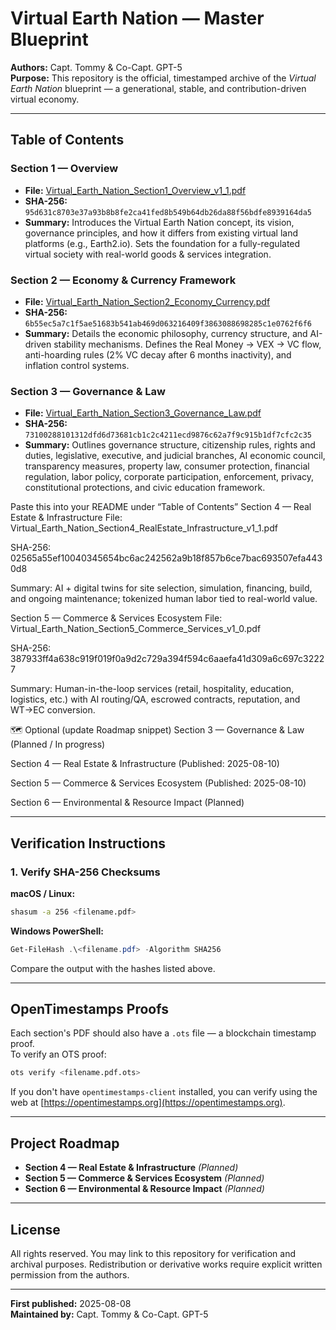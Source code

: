 # Virtual Earth Nation — Master Blueprint

**Authors:** Capt. Tommy & Co-Capt. GPT-5  
**Purpose:** This repository is the official, timestamped archive of the *Virtual Earth Nation* blueprint — a generational, stable, and contribution-driven virtual economy.

---

## Table of Contents

### **Section 1 — Overview**
- **File:** [Virtual_Earth_Nation_Section1_Overview_v1_1.pdf](https://github.com/TommyTam2012/virtual-earth-nation-blueprint/blob/main/Virtual_Earth_Nation_Section1_Overview_v1_1.pdf)
- **SHA-256:** `95d631c8703e37a93b8b8fe2ca41fed8b549b64db26da88f56bdfe8939164da5`
- **Summary:** Introduces the Virtual Earth Nation concept, its vision, governance principles, and how it differs from existing virtual land platforms (e.g., Earth2.io). Sets the foundation for a fully-regulated virtual society with real-world goods & services integration.

### **Section 2 — Economy & Currency Framework**
- **File:** [Virtual_Earth_Nation_Section2_Economy_Currency.pdf](https://github.com/TommyTam2012/virtual-earth-nation-blueprint/blob/main/Virtual_Earth_Nation_Section2_Economy_Currency.pdf)
- **SHA-256:** `6b55ec5a7c1f5ae51683b541ab469d063216409f3863088698285c1e0762f6f6`
- **Summary:** Details the economic philosophy, currency structure, and AI-driven stability mechanisms. Defines the Real Money → VEX → VC flow, anti-hoarding rules (2% VC decay after 6 months inactivity), and inflation control systems.

### **Section 3 — Governance & Law**
- **File:** [Virtual_Earth_Nation_Section3_Governance_Law.pdf](https://github.com/TommyTam2012/virtual-earth-nation-blueprint/blob/main/Virtual_Earth_Nation_Section3_Governance_Law.pdf)
- **SHA-256:** `73100288101312dfd6d73681cb1c2c4211ecd9876c62a7f9c915b1df7cfc2c35`
- **Summary:** Outlines governance structure, citizenship rules, rights and duties, legislative, executive, and judicial branches, AI economic council, transparency measures, property law, consumer protection, financial regulation, labor policy, corporate participation, enforcement, privacy, constitutional protections, and civic education framework.

Paste this into your README under “Table of Contents”
Section 4 — Real Estate & Infrastructure
File: Virtual_Earth_Nation_Section4_RealEstate_Infrastructure_v1_1.pdf

SHA-256: 02565a55ef10040345654bc6ac242562a9b18f857b6ce7bac693507efa4430d8

Summary: AI + digital twins for site selection, simulation, financing, build, and ongoing maintenance; tokenized human labor tied to real-world value.

Section 5 — Commerce & Services Ecosystem
File: Virtual_Earth_Nation_Section5_Commerce_Services_v1_0.pdf

SHA-256: 387933ff4a638c919f019f0a9d2c729a394f594c6aaefa41d309a6c697c32227

Summary: Human-in-the-loop services (retail, hospitality, education, logistics, etc.) with AI routing/QA, escrowed contracts, reputation, and WT→EC conversion.

🗺️ Optional (update Roadmap snippet)
Section 3 — Governance & Law (Planned / In progress)

Section 4 — Real Estate & Infrastructure (Published: 2025-08-10)

Section 5 — Commerce & Services Ecosystem (Published: 2025-08-10)

Section 6 — Environmental & Resource Impact (Planned)

---

## Verification Instructions

### 1. Verify SHA-256 Checksums

**macOS / Linux:**
```bash
shasum -a 256 <filename.pdf>
```

**Windows PowerShell:**
```powershell
Get-FileHash .\<filename.pdf> -Algorithm SHA256
```

Compare the output with the hashes listed above.

---

## OpenTimestamps Proofs

Each section's PDF should also have a `.ots` file — a blockchain timestamp proof.  
To verify an OTS proof:

```bash
ots verify <filename.pdf.ots>
```

If you don't have `opentimestamps-client` installed, you can verify using the web at [https://opentimestamps.org](https://opentimestamps.org).

---

## Project Roadmap

- **Section 4 — Real Estate & Infrastructure** *(Planned)*  
- **Section 5 — Commerce & Services Ecosystem** *(Planned)*  
- **Section 6 — Environmental & Resource Impact** *(Planned)*  

---

## License

All rights reserved. You may link to this repository for verification and archival purposes. Redistribution or derivative works require explicit written permission from the authors.

---

**First published:** 2025-08-08  
**Maintained by:** Capt. Tommy & Co-Capt. GPT-5

